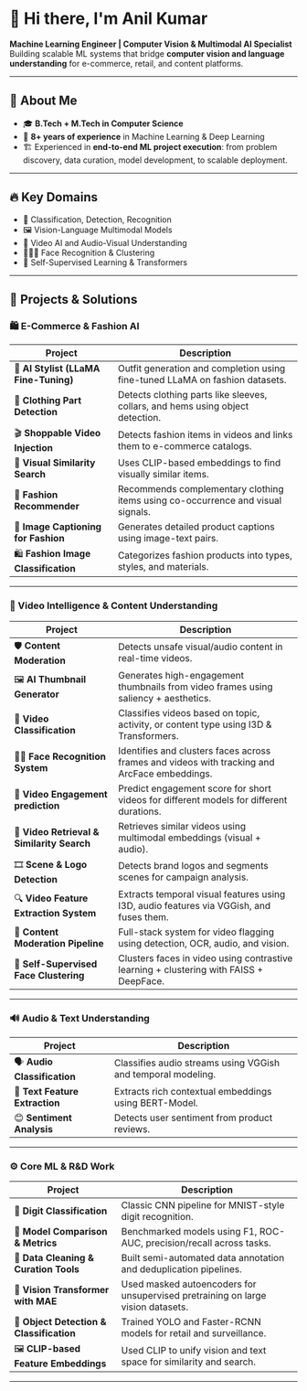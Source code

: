 # 👋 Hi there, I'm Anil Kumar

**Machine Learning Engineer | Computer Vision & Multimodal AI Specialist**  
Building scalable ML systems that bridge **computer vision and language understanding** for e-commerce, retail, and content platforms.

---

## 🧠 About Me

- 🎓 **B.Tech + M.Tech in Computer Science**
- 💼 **8+ years of experience** in Machine Learning & Deep Learning
- 🏗️ Experienced in **end-to-end ML project execution**: from problem discovery, data curation, model development, to scalable deployment.
  <!-- - 📊 Spent 70–80% of my time on **data curation and preparation**, ensuring clean and relevant datasets for high-performing models. -->

---

## 🔥 Key Domains

- 🧠 Classification, Detection, Recognition
- 🖼️ Vision-Language Multimodal Models
- 🎥 Video AI and Audio-Visual Understanding
- 🧑‍🤝‍🧑 Face Recognition & Clustering
- 🧵 Self-Supervised Learning & Transformers

---

## 🚀 Projects & Solutions

### 🛍️ E-Commerce & Fashion AI

| Project | Description |
|--------|-------------|
| 👗 **AI Stylist (LLaMA Fine-Tuning)** | Outfit generation and completion using fine-tuned LLaMA on fashion datasets. |
| 🧥 **Clothing Part Detection** | Detects clothing parts like sleeves, collars, and hems using object detection. |
| 🎬 **Shoppable Video Injection** | Detects fashion items in videos and links them to e-commerce catalogs. |
| 👗 **Visual Similarity Search** | Uses CLIP-based embeddings to find visually similar items. |
| 🧠 **Fashion Recommender** | Recommends complementary clothing items using co-occurrence and visual signals. |
| 🔎 **Image Captioning for Fashion** | Generates detailed product captions using image-text pairs. |
| 🛍️ **Fashion Image Classification** | Categorizes fashion products into types, styles, and materials. |

---

### 🎥 Video Intelligence & Content Understanding

| Project | Description |
|--------|-------------|
| 🛡️ **Content Moderation** | Detects unsafe visual/audio content in real-time videos. |
| 🖼️ **AI Thumbnail Generator** | Generates high-engagement thumbnails from video frames using saliency + aesthetics. |
| 🎥 **Video Classification** | Classifies videos based on topic, activity, or content type using I3D & Transformers. |
| 🧑‍🦰 **Face Recognition System** | Identifies and clusters faces across frames and videos with tracking and ArcFace embeddings. |
| 🎥 **Video Engagement prediction** | Predict engagement score for short videos for different models for different durations. |
| 🧠 **Video Retrieval & Similarity Search** | Retrieves similar videos using multimodal embeddings (visual + audio). |
| 🎞️ **Scene & Logo Detection** | Detects brand logos and segments scenes for campaign analysis. |
| 🔍 **Video Feature Extraction System** | Extracts temporal visual features using I3D, audio features via VGGish, and fuses them. |
| 🛑 **Content Moderation Pipeline** | Full-stack system for video flagging using detection, OCR, audio, and vision. |
| 👥 **Self-Supervised Face Clustering** | Clusters faces in video using contrastive learning + clustering with FAISS + DeepFace. |

---

### 🔊 Audio & Text Understanding

| Project | Description |
|--------|-------------|
| 🗣️ **Audio Classification** | Classifies audio streams using VGGish and temporal modeling. |
| 🧏 **Text Feature Extraction** | Extracts rich contextual embeddings using BERT-Model. |
| 😊 **Sentiment Analysis** | Detects user sentiment from product reviews. |

---

### ⚙️ Core ML & R&D Work

| Project | Description |
|--------|-------------|
| 🔢 **Digit Classification** | Classic CNN pipeline for MNIST-style digit recognition. |
| 🧪 **Model Comparison & Metrics** | Benchmarked models using F1, ROC-AUC, precision/recall across tasks. |
| 🧼 **Data Cleaning & Curation Tools** | Built semi-automated data annotation and deduplication pipelines. |
| 🧵 **Vision Transformer with MAE** | Used masked autoencoders for unsupervised pretraining on large vision datasets. |
| 🤖 **Object Detection & Classification** | Trained YOLO and Faster-RCNN models for retail and surveillance. |
| 🖼️ **CLIP-based Feature Embeddings** | Used CLIP to unify vision and text space for similarity and search. |

---


